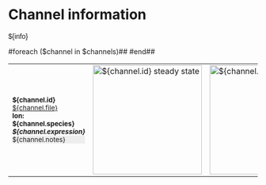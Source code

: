 Channel information
===================
    
<p style="font-family:arial">${info}</p>

<table>
#foreach ($channel in $channels)##
    <tr>
<td width="120px">
            <sup><b>${channel.id}</b><br/>
            <a href="../${channel.file}">${channel.file}</a><br/>
            <b>Ion: ${channel.species}</b><br/>
            <b>
            <i>${channel.expression}</i><br/>
            </b>
            <div style="background-color:#eee">${channel.notes}</div></sup>
</td>
<td>
<a href="${channel.id}.inf.png"><img alt="${channel.id} steady state" src="${channel.id}.inf.png" height="220"/></a>
</td>
<td>
<a href="${channel.id}.tau.png"><img alt="${channel.id} time course" src="${channel.id}.tau.png" height="220"/></a>
</td>
</tr>
#end##   
</table>
